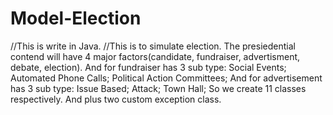 # Model-Election
//This is write in Java.
//This is to simulate election.
The presiedential contend will have 4 major factors(candidate,  fundraiser, advertisment, debate, election).
And for fundraiser has 3 sub type: Social Events; Automated Phone Calls; Political Action Committees;
And for advertisement has 3 sub type: Issue Based; Attack; Town Hall;
So we create 11 classes respectively. And plus two custom exception class.
